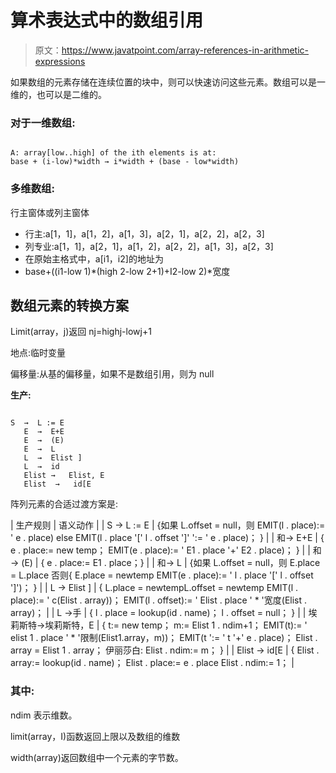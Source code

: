 # 算术表达式中的数组引用

> 原文：<https://www.javatpoint.com/array-references-in-arithmetic-expressions>

如果数组的元素存储在连续位置的块中，则可以快速访问这些元素。数组可以是一维的，也可以是二维的。

### 对于一维数组:

```

A: array[low..high] of the ith elements is at:
base + (i-low)*width → i*width + (base - low*width)

```

### 多维数组:

行主窗体或列主窗体

*   行主:a[1，1]，a[1，2]，a[1，3]，a[2，1]，a[2，2]，a[2，3]
*   列专业:a[1，1]，a[2，1]，a[1，2]，a[2，2]，a[1，3]，a[2，3]
*   在原始主格式中，a[i1，i2]的地址为
*   base+((i1-low 1)*(high 2-low 2+1)+I2-low 2)*宽度

## 数组元素的转换方案

Limit(array，j)返回 nj=highj-lowj+1

地点:临时变量

偏移量:从基的偏移量，如果不是数组引用，则为 null

**生产:**

```

S  →  L := E
   E  →  E+E
   E  →  (E)
   E  →  L
   L  →  Elist ]
   L  →  id
   Elist →   Elist, E
   Elist  →   id[E

```

阵列元素的合适过渡方案是:

| 生产规则 | 语义动作 |
| S → L := E | {如果 L.offset = null，则 EMIT(l . place):= ' e . place)
else EMIT(l . place '[' l . offset ']' ':= ' e . place)；
} |
| 和→ E+E | { e . place:= new temp；
EMIT(e . place):= ' E1 . place '+' E2 . place)；
} |
| 和→ (E) | { e . place:= E1 . place；} |
| 和→ L | {如果 L.offset = null，则 E.place = L.place
否则{ E.place = newtemp
EMIT(e . place):= ' l . place '[' l . offset ']')；
}
 |
| L → Elist ] | { L.place = newtempL.offset = newtemp
EMIT(l . place):= ' c(Elist . array))；
EMIT(l . offset):= ' Elist . place ' * '宽度(Elist . array)；
 |
| L →手 | { l . place = lookup(id . name)；
l . offset = null；
} |
| 埃莉斯特→埃莉斯特，E | { t:= new temp；
m:= Elist 1 . ndim+1；
EMIT(t):= ' elist 1 . place ' * '限制(Elist1.array，m))；
EMIT(t ':= ' t '+' e . place)；
Elist . array = Elist 1 . array；
伊丽莎白:
Elist . ndim:= m；
} |
| Elist → id[E | { Elist . array:= lookup(id . name)；
Elist . place:= e . place
Elist . ndim:= 1；
 |

### 其中:

ndim 表示维数。

limit(array，I)函数返回上限以及数组的维数

width(array)返回数组中一个元素的字节数。